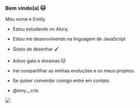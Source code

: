 ### Bem vindo(a) 🐱

Meu nome é Emilly

- Estou estudando no Alura;
- Estou me desenvolvendo na linguagem de JavaScript
- Gosto de desenhar 🖌️
- Adoro gato e doramas 🐱
- Irei compartilhar as minhas evoluções e os meus projetos.

- Se quiser converdsr comigo entre em contato.
- @emy._.cris


![](https://media.tenor.com/TGgky3DfKCAAAAAC/uncanny-cat-gif.gif)
